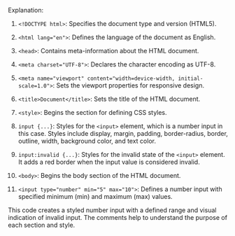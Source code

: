 

Explanation:

1. `<!DOCTYPE html>`: Specifies the document type and version (HTML5).

2. `<html lang="en">`: Defines the language of the document as English.

3. `<head>`: Contains meta-information about the HTML document.

4. `<meta charset="UTF-8">`: Declares the character encoding as UTF-8.

5. `<meta name="viewport" content="width=device-width, initial-scale=1.0">`: Sets the viewport properties for responsive design.

6. `<title>Document</title>`: Sets the title of the HTML document.

7. `<style>`: Begins the section for defining CSS styles.

8. `input {...}`: Styles for the `<input>` element, which is a number input in this case. Styles include display, margin, padding, border-radius, border, outline, width, background color, and text color.

9. `input:invalid {...}`: Styles for the invalid state of the `<input>` element. It adds a red border when the input value is considered invalid.

10. `<body>`: Begins the body section of the HTML document.

11. `<input type="number" min="5" max="10">`: Defines a number input with specified minimum (min) and maximum (max) values.

This code creates a styled number input with a defined range and visual indication of invalid input. The comments help to understand the purpose of each section and style.
